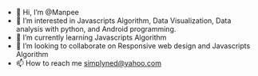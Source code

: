 - 👋 Hi, I’m @Manpee
- 👀 I’m interested in Javascripts Algorithm, Data Visualization, Data analysis with python, and Android programming.
- 🌱 I’m currently learning Javascripts Algorithm
- 💞️ I’m looking to collaborate on Responsive web design and Javascripts Algorithm
- 📫 How to reach me simplyned@yahoo.com

<!---
Manpee/Manpee is a ✨ special ✨ repository because its `README.md` (this file) appears on your GitHub profile.
You can click the Preview link to take a look at your changes.
--->
